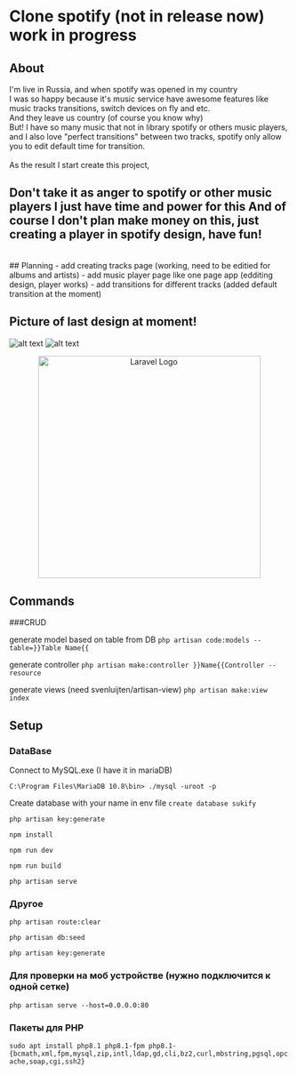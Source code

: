 # Clone spotify (not in release now) work in progress

## About
I'm live in Russia, and when spotify was opened in my country<br />
I was so happy because it's music service have awesome features like music tracks transitions, switch devices on fly and etc.<br />
And they leave us country (of course you know why)<br />
But! I have so many music that not in library spotify or others music players,<br />
and I also love "perfect transitions" between two tracks, spotify only allow you to edit default time for transition.<br />
<br />
As the result I start create this project,<br>
<h2><b>Don't take it as anger to spotify or other music players I just have time and power for this</b>
<b>And of course I don't plan make money on this, just creating a player in spotify design, have fun!</b></h2>
<br>
## Planning
- add creating tracks page (working, need to be editied for albums and artists)
- add music player page like one page app (edditing design, player works)
- add transitions for different tracks (added default transition at the moment)


## Picture of last design at moment!
![alt text](https://user-images.githubusercontent.com/46899953/209230334-d8b7e010-e581-4d30-a3cf-f56ca3b5024b.png)
![alt text](https://user-images.githubusercontent.com/46899953/208583653-b748f261-5d42-4670-8ed7-ab340ec5d54a.png)


<p align="center"><a href="https://laravel.com" target="_blank"><img src="https://raw.githubusercontent.com/laravel/art/master/logo-lockup/5%20SVG/2%20CMYK/1%20Full%20Color/laravel-logolockup-cmyk-red.svg" width="400" alt="Laravel Logo"></a></p>

## Commands
###CRUD

generate model based on table from DB
`php artisan code:models --table=}}Table Name{{`

generate controller
`php artisan make:controller }}Name{{Controller --resource`

generate views (need svenluijten/artisan-view)
`php artisan make:view index`

## Setup
### DataBase

Connect to MySQL.exe (I have it in mariaDB)

`C:\Program Files\MariaDB 10.8\bin> ./mysql -uroot -p`

Create database with your name in env file
`create database sukify`

`php artisan key:generate`

`npm install`

`npm run dev`

`npm run build`

`php artisan serve`

### Другое

`php artisan route:clear`

`php artisan db:seed`

`php artisan key:generate`

### Для проверки на моб устройстве (нужно подключится к одной сетке)

`php artisan serve --host=0.0.0.0:80`

### Пакеты для PHP
`sudo apt install php8.1 php8.1-fpm php8.1-{bcmath,xml,fpm,mysql,zip,intl,ldap,gd,cli,bz2,curl,mbstring,pgsql,opcache,soap,cgi,ssh2}`

